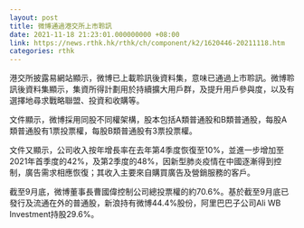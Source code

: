 ```yaml
---
layout: post
title: 微博通過港交所上市聆訊
date: 2021-11-18 21:23:01.000000000 +08:00
link: https://news.rthk.hk/rthk/ch/component/k2/1620446-20211118.htm
categories: rthk
---
```


港交所披露易網站顯示，微博已上載聆訊後資料集，意味已通過上市聆訊。微博聆訊後資料集顯示，集資所得計劃用於持續擴大用戶群，及提升用戶參與度，以及有選擇地尋求戰略聯盟、投資和收購等。

文件顯示，微博採用同股不同權架構，股本包括A類普通股和B類普通股，每股A類普通股有1票投票權，每股B類普通股有3票投票權。

文件又顯示，公司收入按年增長率在去年第4季度恢復至10%，並進一步增加至2021年首季度的42%，及第2季度的48%，因新型肺炎疫情在中國逐漸得到控制，廣告需求相應恢復；其收入主要來自購買廣告及營銷服務的客戶。

截至9月底，微博董事長曹國偉控制公司總投票權的約70.6%。基於截至9月底已發行及流通在外的普通股，新浪持有微博44.4%股份，阿里巴巴子公司Ali WB Investment持股29.6%。

